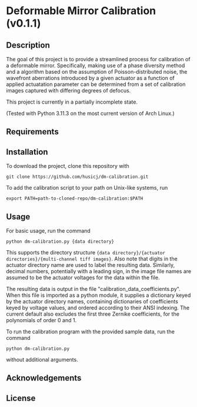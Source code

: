 # Deformable Mirror Calibration (v0.1.1)

## Description

The goal of this project is to provide a streamlined process for calibration of a deformable mirror. Specifically, making use of a phase diversity method and a algorithm based on the assumption of Poisson-distributed noise, the wavefront aberrations introduced by a given actuator as a function of applied actuatation parameter can be determined from a set of calibration images captured with differing degrees of defocus.

This project is currently in a partially incomplete state.

(Tested with Python 3.11.3 on the most current version of Arch Linux.)

## Requirements

## Installation

To download the project, clone this repository with
```
git clone https://github.com/husicj/dm-calibration.git
```
To add the calibration script to your path on Unix-like systems, run
```
export PATH=path-to-cloned-repo/dm-calibration:$PATH
```

## Usage

For basic usage, run the command
```
python dm-calibration.py {data directory}
```
This supports the directory structure `{data directory}/{actuator directories}/{multi-channel tiff images}`. Also note that digits in the actuator directory name are used to label the resulting data. Similarly, decimal numbers, potentially with a leading sign, in the image file names are assumed to be the actuator voltages for the data within the file.

The resulting data is output in the file "calibration\_data\_coefficients.py". When this file is imported as a python module, it supplies a dictionary keyed by the actuator directory names, containing dictionaries of coefficients keyed by voltage values, and ordered according to their ANSI indexing. The current default also excludes the first three Zernike coefficients, for the polynomials of order 0 and 1.

To run the calibration program with the provided sample data, run the command
```
python dm-calibration.py
```
without additional arguments.

## Acknowledgements

## License

